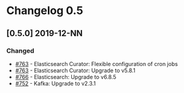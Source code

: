 # Changelog 0.5

## [0.5.0] 2019-12-NN

### Changed

- [#763](https://github.com/epiphany-platform/epiphany/pull/763) - Elasticsearch Curator: Flexible configuration of cron jobs
- [#763](https://github.com/epiphany-platform/epiphany/pull/763) - Elasticsearch Curator: Upgrade to v5.8.1
- [#766](https://github.com/epiphany-platform/epiphany/issues/766) - Elasticsearch: Upgrade to v6.8.5
- [#752](https://github.com/epiphany-platform/epiphany/pull/752) - Kafka: Upgrade to v2.3.1